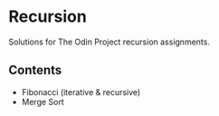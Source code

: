 # Recursion

Solutions for The Odin Project recursion assignments.

## Contents
- Fibonacci (iterative & recursive)
- Merge Sort
